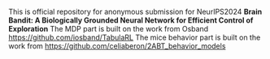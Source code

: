 This is official repository for anonymous submission for NeurIPS2024 **Brain Bandit: A Biologically Grounded Neural Network for Efficient Control of Exploration**
The MDP part is built on the work from Osband https://github.com/iosband/TabulaRL
The mice behavior part is built on the work from https://github.com/celiaberon/2ABT_behavior_models
